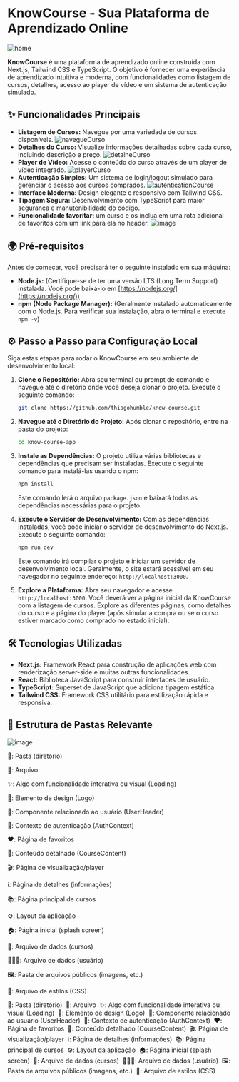 # KnowCourse - Sua Plataforma de Aprendizado Online

![home](https://github.com/user-attachments/assets/e7c7e644-5044-4302-b843-ac979e5fd54e)





**KnowCourse** é uma plataforma de aprendizado online construída com Next.js, Tailwind CSS e TypeScript. O objetivo é fornecer uma experiência de aprendizado intuitiva e moderna, com funcionalidades como listagem de cursos, detalhes, acesso ao player de vídeo e um sistema de autenticação simulado. 

## ✨ Funcionalidades Principais

* **Listagem de Cursos:** Navegue por uma variedade de cursos disponíveis.
  ![navegueCurso](https://github.com/user-attachments/assets/3a8fb003-7464-4ef8-9aa8-0b0c6afefe78)
* **Detalhes do Curso:** Visualize informações detalhadas sobre cada curso, incluindo descrição e preço.
  ![detalheCurso](https://github.com/user-attachments/assets/1ce26c6d-700e-48c8-9a6f-23c9a1525cf5)
* **Player de Vídeo:** Acesse o conteúdo do curso através de um player de vídeo integrado.
  ![playerCurso](https://github.com/user-attachments/assets/018b00c5-053c-47b4-8ae2-1e5278438bf3)
* **Autenticação Simples:** Um sistema de login/logout simulado para gerenciar o acesso aos cursos comprados.
  ![autenticationCourse](https://github.com/user-attachments/assets/1cc7374d-a8a4-4573-a488-65d73c4a6f97)
* **Interface Moderna:** Design elegante e responsivo com Tailwind CSS.
* **Tipagem Segura:** Desenvolvimento com TypeScript para maior segurança e manutenibilidade do código.
* **Funcionalidade favoritar:** um curso e os inclua em uma rota adicional de favoritos com um link para ela no header.
![image](https://github.com/user-attachments/assets/3593c8c2-a5de-4d17-a197-271941b1d433)


## 🌍 Pré-requisitos

Antes de começar, você precisará ter o seguinte instalado em sua máquina:

* **Node.js:** (Certifique-se de ter uma versão LTS (Long Term Support) instalada. Você pode baixá-lo em [https://nodejs.org/](https://nodejs.org/))
* **npm (Node Package Manager):** (Geralmente instalado automaticamente com o Node.js. Para verificar sua instalação, abra o terminal e execute `npm -v`)

## ⚙️ Passo a Passo para Configuração Local

Siga estas etapas para rodar o KnowCourse em seu ambiente de desenvolvimento local:

1.  **Clone o Repositório:**
    Abra seu terminal ou prompt de comando e navegue até o diretório onde você deseja clonar o projeto. Execute o seguinte comando:

    ```bash
    git clone https://github.com/thiagohumble/know-course.git
    ```

2.  **Navegue até o Diretório do Projeto:**
    Após clonar o repositório, entre na pasta do projeto:

    ```bash
    cd know-course-app
    ```

3.  **Instale as Dependências:**
    O projeto utiliza várias bibliotecas e dependências que precisam ser instaladas. Execute o seguinte comando para instalá-las usando o npm:

    ```bash
    npm install
    ```

    Este comando lerá o arquivo `package.json` e baixará todas as dependências necessárias para o projeto.

4.  **Execute o Servidor de Desenvolvimento:**
    Com as dependências instaladas, você pode iniciar o servidor de desenvolvimento do Next.js. Execute o seguinte comando:

    ```bash
    npm run dev
    ```

    Este comando irá compilar o projeto e iniciar um servidor de desenvolvimento local. Geralmente, o site estará acessível em seu navegador no seguinte endereço: `http://localhost:3000`.

5.  **Explore a Plataforma:**
    Abra seu navegador e acesse `http://localhost:3000`. Você deverá ver a página inicial da KnowCourse com a listagem de cursos. Explore as diferentes páginas, como detalhes do curso e a página do player (após simular a compra ou se o curso estiver marcado como comprado no estado inicial).

## 🛠️ Tecnologias Utilizadas

* **Next.js:** Framework React para construção de aplicações web com renderização server-side e muitas outras funcionalidades.
* **React:** Biblioteca JavaScript para construir interfaces de usuário.
* **TypeScript:** Superset de JavaScript que adiciona tipagem estática.
* **Tailwind CSS:** Framework CSS utilitário para estilização rápida e responsiva.

## 📂 Estrutura de Pastas Relevante
![image](https://github.com/user-attachments/assets/5d7a5a6a-3496-4c98-95a4-0a12af8d5bdf)


📂: Pasta (diretório)

📄: Arquivo

✨: Algo com funcionalidade interativa ou visual (Loading)

🎨: Elemento de design (Logo)

👤: Componente relacionado ao usuário (UserHeader)

🔑: Contexto de autenticação (AuthContext)

❤️: Página de favoritos

📜: Conteúdo detalhado (CourseContent)

🎬: Página de visualização/player

ℹ️: Página de detalhes (informações)

📚: Página principal de cursos

⚙️: Layout da aplicação

🏠: Página inicial (splash screen)

📝: Arquivo de dados (cursos)

🧑‍🤝‍🧑: Arquivo de dados (usuário)

🖼️: Pasta de arquivos públicos (imagens, etc.)

💅: Arquivo de estilos (CSS)


📂: Pasta (diretório)&nbsp;
📄: Arquivo&nbsp;
✨: Algo com funcionalidade interativa ou visual (Loading)&nbsp;
🎨: Elemento de design (Logo)&nbsp;
👤: Componente relacionado ao usuário (UserHeader)&nbsp;
🔑: Contexto de autenticação (AuthContext)&nbsp;
❤️: Página de favoritos&nbsp;
📜: Conteúdo detalhado (CourseContent)&nbsp;
🎬: Página de visualização/player&nbsp;
ℹ️: Página de detalhes (informações)&nbsp;
📚: Página principal de cursos&nbsp;
⚙️: Layout da aplicação&nbsp;
🏠: Página inicial (splash screen)&nbsp;
📝: Arquivo de dados (cursos)&nbsp;
🧑‍🤝‍🧑: Arquivo de dados (usuário)&nbsp;
🖼️: Pasta de arquivos públicos (imagens, etc.)&nbsp;
💅: Arquivo de estilos (CSS)&nbsp;
